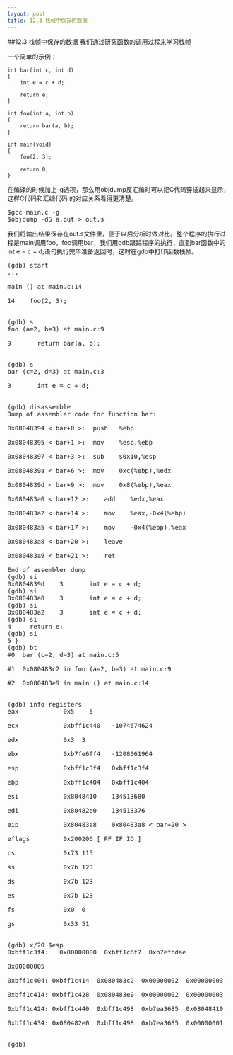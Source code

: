 ```yaml
---
layout: post
title: 12.3 栈帧中保存的数据 
---
```

##12.3 栈帧中保存的数据
我们通过研究函数的调用过程来学习栈帧

一个简单的示例：

	int bar(int c, int d)
	{
		int e = c + d;

		return e;
	}

	int foo(int a, int b)
	{
		return bar(a, b);
	}

	int main(void)
	{
		foo(2, 3);

		return 0;
	}

在编译的时候加上-g选项，那么用objdump反汇编时可以把C代码穿插起来显示，这样C代码和汇编代码
的对应关系看得更清楚。

<pre class='terminal bootcamp'>
<span class='codeline'>$gcc main.c -g</span>
<span class='codeline'>$objdump -dS a.out > out.s</span>
</pre>

我们将输出结果保存在out.s文件里，便于以后分析时做对比。整个程序的执行过程是main调用foo，foo调用bar，我们用gdb跟踪程序的执行，直到bar函数中的int e = c + d;语句执行完毕准备返回时，这时在gdb中打印函数栈帧。

<pre class='terminal bootcamp'>
<span class='codeline'>(gdb) start</span>
<span class='bash-output'>...<br>
main () at main.c:14<br>
14 &nbsp&nbsp foo(2, 3);<br>
</span>
<span class='codeline'>(gdb) s</span>
<span class='bash-output'>foo (a=2, b=3) at main.c:9<br>
9       return bar(a, b);<br>
</span>
<span class='codeline'>(gdb) s</span>
<span class='bash-output'>bar (c=2, d=3) at main.c:3 <br>
3       int e = c + d; <br>
</span>
<span class='codeline'>(gdb) disassemble</span>
<span class='bash-output'>Dump of assembler code for function bar: <br>
0x08048394 &lt bar+0 &gt:&nbsp push   %ebp <br>
0x08048395 &lt bar+1 &gt:&nbsp mov    %esp,%ebp <br>
0x08048397 &lt bar+3 &gt:&nbsp sub    $0x10,%esp <br>
0x0804839a &lt bar+6 &gt:&nbsp mov    0xc(%ebp),%edx <br>
0x0804839d &lt bar+9 &gt:&nbsp mov    0x8(%ebp),%eax <br>
0x080483a0 &lt bar+12 &gt:    add    %edx,%eax <br>
0x080483a2 &lt bar+14 &gt:    mov    %eax,-0x4(%ebp) <br>
0x080483a5 &lt bar+17 &gt:    mov    -0x4(%ebp),%eax <br>
0x080483a8 &lt bar+20 &gt:    leave  <br>
0x080483a9 &lt bar+21 &gt:    ret    <br>
End of assembler dump</span>
<span class='codeline'>(gdb) si</span>
<span class='bash-output'>0x0804839d    3       int e = c + d;</span>
<span class='codeline'>(gdb) si</span>
<span class='bash-output'>0x080483a0    3       int e = c + d;</span>
<span class='codeline'>(gdb) si</span>
<span class='bash-output'>0x080483a2    3       int e = c + d;</span>
<span class='codeline'>(gdb) si</span>
<span class='bash-output'>4     return e;</span>
<span class='codeline'>(gdb) si</span>
<span class='bash-output'>5 }</span>
<span class='codeline'>(gdb) bt</span>
<span class='bash-output'>#0  bar (c=2, d=3) at main.c:5 <br>
#1  0x080483c2 in foo (a=2, b=3) at main.c:9 <br>
#2  0x080483e9 in main () at main.c:14 <br>
</span>
<span class='codeline'>(gdb) info registers</span>
<span class='bash-output'>eax            0x5    5 <br>
ecx            0xbff1c440   -1074674624 <br>
edx            0x3  3 <br>
ebx            0xb7fe6ff4   -1208061964 <br>
esp            0xbff1c3f4   0xbff1c3f4 <br>
ebp            0xbff1c404   0xbff1c404 <br>
esi            0x8048410    134513680 <br>
edi            0x80482e0    134513376 <br>
eip            0x80483a8    0x80483a8 &lt bar+20 &gt <br>
eflags         0x200206 [ PF IF ID ] <br>
cs             0x73 115 <br>
ss             0x7b 123 <br>
ds             0x7b 123 <br>
es             0x7b 123 <br>
fs             0x0  0 <br>
gs             0x33 51 <br>
</span>
<span class='codeline'>(gdb) x/20 $esp</span>
<span class='bash-output'>0xbff1c3f4:   0x00000000  0xbff1c6f7  0xb7efbdae <br>
0x00000005 <br>
0xbff1c404: 0xbff1c414  0x080483c2  0x00000002  0x00000003 <br>
0xbff1c414: 0xbff1c428  0x080483e9  0x00000002  0x00000003 <br>
0xbff1c424: 0xbff1c440  0xbff1c498  0xb7ea3685  0x08048410 <br>
0xbff1c434: 0x080482e0  0xbff1c498  0xb7ea3685  0x00000001 <br>
</span>
<span class='codeline'>(gdb) </span>
</pre>
